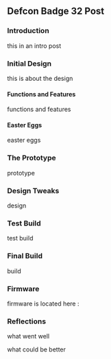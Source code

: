 ## Defcon Badge 32 Post

### Introduction
this in an intro post

### Initial Design
this is about the design

#### Functions and Features
functions and features

#### Easter Eggs
easter eggs

### The Prototype
prototype

### Design Tweaks
design

### Test Build
test build

### Final Build
build

### Firmware
firmware is located here :

### Reflections

what went well 

what could be better
